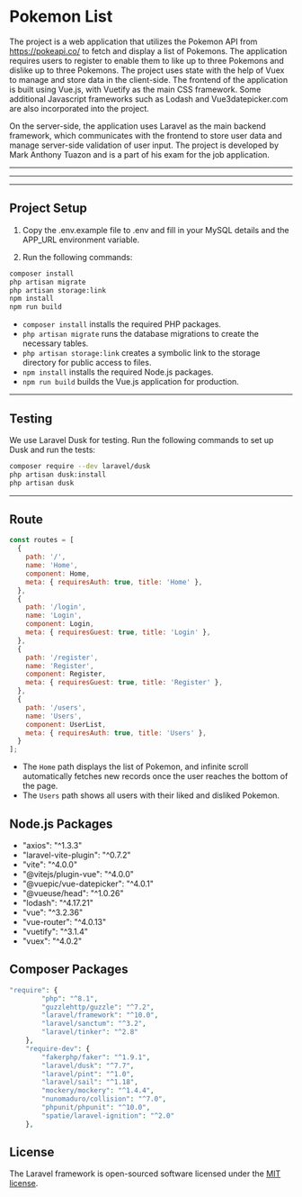 
# Pokemon List
The project is a web application that utilizes the Pokemon API from https://pokeapi.co/ to fetch and display a list of Pokemons. The application requires users to register to enable them to like up to three Pokemons and dislike up to three Pokemons. The project uses state with the help of Vuex to manage and store data in the client-side. The frontend of the application is built using Vue.js, with Vuetify as the main CSS framework. Some additional Javascript frameworks such as Lodash and Vue3datepicker.com are also incorporated into the project.

On the server-side, the application uses Laravel as the main backend framework, which communicates with the frontend to store user data and manage server-side validation of user input. The project is developed by Mark Anthony Tuazon and is a part of his exam for the job application.

---
---
---
## Project Setup

 1. Copy the .env.example file to .env and fill in your MySQL details and the APP_URL environment variable.

2. Run the following commands:
   
```sh
composer install
php artisan migrate
php artisan storage:link
npm install
npm run build
```

* `composer install` installs the required PHP packages.
* `php artisan migrate` runs the database migrations to create the necessary tables.
* `php artisan storage:link` creates a symbolic link to the storage directory for public access to files.
* `npm install` installs the required Node.js packages.
* `npm run build` builds the Vue.js application for production.


---

## Testing

We use Laravel Dusk for testing. Run the following commands to set up Dusk and run the tests:

```sh
composer require --dev laravel/dusk
php artisan dusk:install
php artisan dusk
```

---

## Route

```javascript
const routes = [
  {
    path: '/',
    name: 'Home',
    component: Home,
    meta: { requiresAuth: true, title: 'Home' },
  },
  {
    path: '/login',
    name: 'Login',
    component: Login,
    meta: { requiresGuest: true, title: 'Login' },
  },
  {
    path: '/register',
    name: 'Register',
    component: Register,
    meta: { requiresGuest: true, title: 'Register' },
  },
  {
    path: '/users',
    name: 'Users',
    component: UserList,
    meta: { requiresAuth: true, title: 'Users' },
  }
];
```

* The `Home` path displays the list of Pokemon, and infinite scroll automatically fetches new records once the user reaches the bottom of the page.
* The `Users` path shows all users with their liked and disliked Pokemon.

## Node.js Packages

* "axios": "^1.3.3"
* "laravel-vite-plugin": "^0.7.2"
* "vite": "^4.0.0"
* "@vitejs/plugin-vue": "^4.0.0"
*  "@vuepic/vue-datepicker": "^4.0.1"
*  "@vueuse/head": "^1.0.26"
*   "lodash": "^4.17.21"
*   "vue": "^3.2.36"
*   "vue-router": "^4.0.13"
*   "vuetify": "^3.1.4"
*   "vuex": "^4.0.2"

## Composer Packages
```php
"require": {
        "php": "^8.1",
        "guzzlehttp/guzzle": "^7.2",
        "laravel/framework": "^10.0",
        "laravel/sanctum": "^3.2",
        "laravel/tinker": "^2.8"
    },
    "require-dev": {
        "fakerphp/faker": "^1.9.1",
        "laravel/dusk": "^7.7",
        "laravel/pint": "^1.0",
        "laravel/sail": "^1.18",
        "mockery/mockery": "^1.4.4",
        "nunomaduro/collision": "^7.0",
        "phpunit/phpunit": "^10.0",
        "spatie/laravel-ignition": "^2.0"
    },
```

## License

The Laravel framework is open-sourced software licensed under the [MIT license](https://opensource.org/licenses/MIT).
